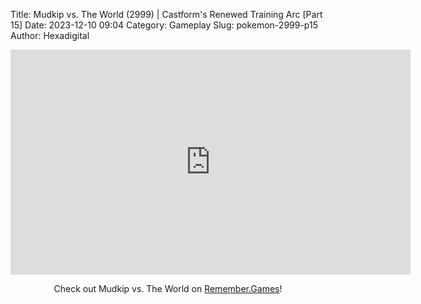 Title: Mudkip vs. The World (2999) | Castform's Renewed Training Arc [Part 15]
Date: 2023-12-10 09:04
Category: Gameplay
Slug: pokemon-2999-p15
Author: Hexadigital

<center><iframe src="https://www.youtube.com/embed/EC4LxsCbj1A?feature=oembed" allow="accelerometer; autoplay; encrypted-media; gyroscope; picture-in-picture" width="640" height="360" frameborder="0"></iframe>

Check out Mudkip vs. The World on [Remember.Games]()!</center>